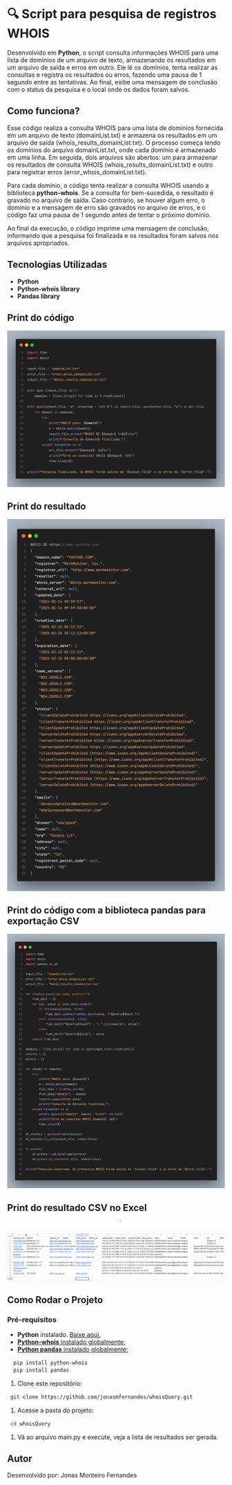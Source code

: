 # 🔍 Script para pesquisa de registros WHOIS 

Desenvolvido em **Python**, o script consulta informações WHOIS para uma lista de domínios de um arquivo de texto, armazenando os resultados em um arquivo de saída e erros em outro. Ele lê os domínios, tenta realizar as consultas e registra os resultados ou erros, fazendo uma pausa de 1 segundo entre as tentativas. Ao final, exibe uma mensagem de conclusão com o status da pesquisa e o local onde os dados foram salvos.

## Como funciona?

Esse código realiza a consulta WHOIS para uma lista de domínios fornecida em um arquivo de texto (domainList.txt) e armazena os resultados em um arquivo de saída (whois_results_domainList.txt). O processo começa lendo os domínios do arquivo domainList.txt, onde cada domínio é armazenado em uma linha. Em seguida, dois arquivos são abertos: um para armazenar os resultados de consulta WHOIS (whois_results_domainList.txt) e outro para registrar erros (error_whois_domainList.txt).

Para cada domínio, o código tenta realizar a consulta WHOIS usando a biblioteca **python-whois**. Se a consulta for bem-sucedida, o resultado é gravado no arquivo de saída. Caso contrário, se houver algum erro, o domínio e a mensagem de erro são gravados no arquivo de erros, e o código faz uma pausa de 1 segundo antes de tentar o próximo domínio.

Ao final da execução, o código imprime uma mensagem de conclusão, informando que a pesquisa foi finalizada e os resultados foram salvos nos arquivos apropriados. 


## Tecnologias Utilizadas
- **Python**
- **Python-whois library**
- **Pandas library**
  
## Print do código

<img src="assets/scriptPrint.png">

## Print do resultado 

<img src="assets/whoisExample.png">

## Print do código com a biblioteca pandas para exportação CSV

<img src="assets/pandasCode.png">

## Print do resultado CSV no Excel

<img src="assets/excelPrint.png">

## Como Rodar o Projeto

### Pré-requisitos
- **Python** instalado. <a href="https://www.python.org/downloads/" target="_blank">Baixe aqui.
- **Python-whois** instalado globalmente:  
- **Python pandas** instalado globalmente:
```bash
  pip install python-whois
  pip install pandas
```
1. Clone este repositório:
  ```bash
   git clone https://github.com/jonasmfernandes/whoisQuery.git
  ```
1. Acesse a pasta do projeto:
  ```bash
   cd whoisQuery
  ```
1. Vá ao arquivo main.py e execute, veja a lista de resultados ser gerada.

## Autor 
Desenvolvido por: Jonas Monteiro Fernandes